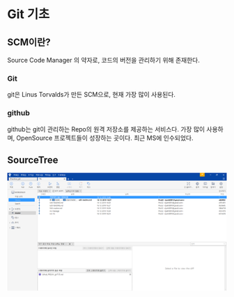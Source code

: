 # Git 기초

## SCM이란?

Source Code Manager 의 약자로, 코드의 버전을 관리하기 위해 존재한다.



### Git

git은 Linus Torvalds가 만든 SCM으로, 현재 가장 많이 사용된다.



### github

github는 git이 관리하는 Repo의 원격 저장소를 제공하는 서비스다. 가장 많이 사용하며, OpenSource 프로젝트들이 성장하는 곳이다. 최근 MS에 인수되었다.



## SourceTree



![image-20191216164639102](01_git기초.assets/image-20191216164639102.png)